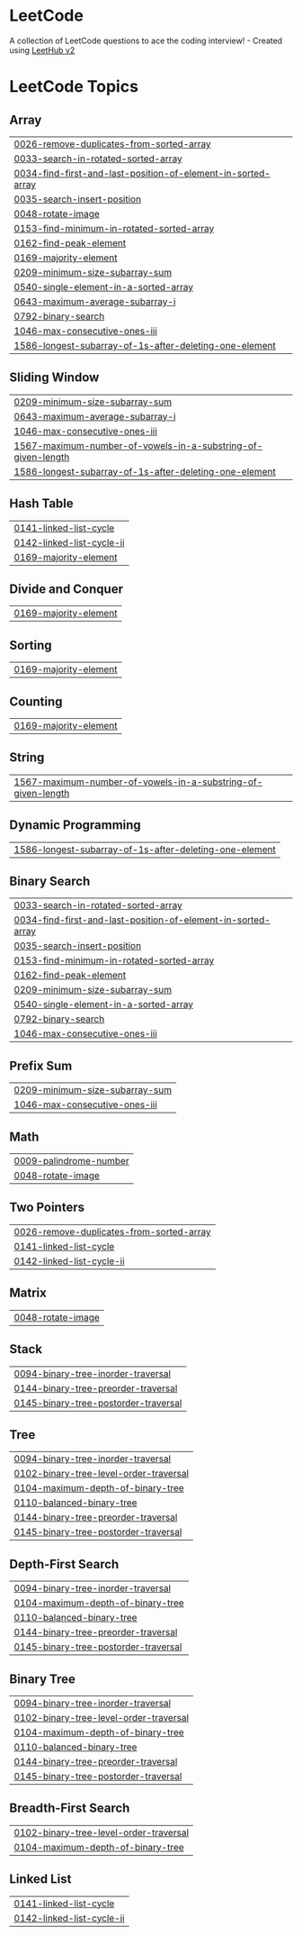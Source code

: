# LeetCode
A collection of LeetCode questions to ace the coding interview! - Created using [LeetHub v2](https://github.com/arunbhardwaj/LeetHub-2.0)

<!---LeetCode Topics Start-->
# LeetCode Topics
## Array
|  |
| ------- |
| [0026-remove-duplicates-from-sorted-array](https://github.com/RajveerSaini21/LeetCode/tree/master/0026-remove-duplicates-from-sorted-array) |
| [0033-search-in-rotated-sorted-array](https://github.com/RajveerSaini21/LeetCode/tree/master/0033-search-in-rotated-sorted-array) |
| [0034-find-first-and-last-position-of-element-in-sorted-array](https://github.com/RajveerSaini21/LeetCode/tree/master/0034-find-first-and-last-position-of-element-in-sorted-array) |
| [0035-search-insert-position](https://github.com/RajveerSaini21/LeetCode/tree/master/0035-search-insert-position) |
| [0048-rotate-image](https://github.com/RajveerSaini21/LeetCode/tree/master/0048-rotate-image) |
| [0153-find-minimum-in-rotated-sorted-array](https://github.com/RajveerSaini21/LeetCode/tree/master/0153-find-minimum-in-rotated-sorted-array) |
| [0162-find-peak-element](https://github.com/RajveerSaini21/LeetCode/tree/master/0162-find-peak-element) |
| [0169-majority-element](https://github.com/RajveerSaini21/LeetCode/tree/master/0169-majority-element) |
| [0209-minimum-size-subarray-sum](https://github.com/RajveerSaini21/LeetCode/tree/master/0209-minimum-size-subarray-sum) |
| [0540-single-element-in-a-sorted-array](https://github.com/RajveerSaini21/LeetCode/tree/master/0540-single-element-in-a-sorted-array) |
| [0643-maximum-average-subarray-i](https://github.com/RajveerSaini21/LeetCode/tree/master/0643-maximum-average-subarray-i) |
| [0792-binary-search](https://github.com/RajveerSaini21/LeetCode/tree/master/0792-binary-search) |
| [1046-max-consecutive-ones-iii](https://github.com/RajveerSaini21/LeetCode/tree/master/1046-max-consecutive-ones-iii) |
| [1586-longest-subarray-of-1s-after-deleting-one-element](https://github.com/RajveerSaini21/LeetCode/tree/master/1586-longest-subarray-of-1s-after-deleting-one-element) |
## Sliding Window
|  |
| ------- |
| [0209-minimum-size-subarray-sum](https://github.com/RajveerSaini21/LeetCode/tree/master/0209-minimum-size-subarray-sum) |
| [0643-maximum-average-subarray-i](https://github.com/RajveerSaini21/LeetCode/tree/master/0643-maximum-average-subarray-i) |
| [1046-max-consecutive-ones-iii](https://github.com/RajveerSaini21/LeetCode/tree/master/1046-max-consecutive-ones-iii) |
| [1567-maximum-number-of-vowels-in-a-substring-of-given-length](https://github.com/RajveerSaini21/LeetCode/tree/master/1567-maximum-number-of-vowels-in-a-substring-of-given-length) |
| [1586-longest-subarray-of-1s-after-deleting-one-element](https://github.com/RajveerSaini21/LeetCode/tree/master/1586-longest-subarray-of-1s-after-deleting-one-element) |
## Hash Table
|  |
| ------- |
| [0141-linked-list-cycle](https://github.com/RajveerSaini21/LeetCode/tree/master/0141-linked-list-cycle) |
| [0142-linked-list-cycle-ii](https://github.com/RajveerSaini21/LeetCode/tree/master/0142-linked-list-cycle-ii) |
| [0169-majority-element](https://github.com/RajveerSaini21/LeetCode/tree/master/0169-majority-element) |
## Divide and Conquer
|  |
| ------- |
| [0169-majority-element](https://github.com/RajveerSaini21/LeetCode/tree/master/0169-majority-element) |
## Sorting
|  |
| ------- |
| [0169-majority-element](https://github.com/RajveerSaini21/LeetCode/tree/master/0169-majority-element) |
## Counting
|  |
| ------- |
| [0169-majority-element](https://github.com/RajveerSaini21/LeetCode/tree/master/0169-majority-element) |
## String
|  |
| ------- |
| [1567-maximum-number-of-vowels-in-a-substring-of-given-length](https://github.com/RajveerSaini21/LeetCode/tree/master/1567-maximum-number-of-vowels-in-a-substring-of-given-length) |
## Dynamic Programming
|  |
| ------- |
| [1586-longest-subarray-of-1s-after-deleting-one-element](https://github.com/RajveerSaini21/LeetCode/tree/master/1586-longest-subarray-of-1s-after-deleting-one-element) |
## Binary Search
|  |
| ------- |
| [0033-search-in-rotated-sorted-array](https://github.com/RajveerSaini21/LeetCode/tree/master/0033-search-in-rotated-sorted-array) |
| [0034-find-first-and-last-position-of-element-in-sorted-array](https://github.com/RajveerSaini21/LeetCode/tree/master/0034-find-first-and-last-position-of-element-in-sorted-array) |
| [0035-search-insert-position](https://github.com/RajveerSaini21/LeetCode/tree/master/0035-search-insert-position) |
| [0153-find-minimum-in-rotated-sorted-array](https://github.com/RajveerSaini21/LeetCode/tree/master/0153-find-minimum-in-rotated-sorted-array) |
| [0162-find-peak-element](https://github.com/RajveerSaini21/LeetCode/tree/master/0162-find-peak-element) |
| [0209-minimum-size-subarray-sum](https://github.com/RajveerSaini21/LeetCode/tree/master/0209-minimum-size-subarray-sum) |
| [0540-single-element-in-a-sorted-array](https://github.com/RajveerSaini21/LeetCode/tree/master/0540-single-element-in-a-sorted-array) |
| [0792-binary-search](https://github.com/RajveerSaini21/LeetCode/tree/master/0792-binary-search) |
| [1046-max-consecutive-ones-iii](https://github.com/RajveerSaini21/LeetCode/tree/master/1046-max-consecutive-ones-iii) |
## Prefix Sum
|  |
| ------- |
| [0209-minimum-size-subarray-sum](https://github.com/RajveerSaini21/LeetCode/tree/master/0209-minimum-size-subarray-sum) |
| [1046-max-consecutive-ones-iii](https://github.com/RajveerSaini21/LeetCode/tree/master/1046-max-consecutive-ones-iii) |
## Math
|  |
| ------- |
| [0009-palindrome-number](https://github.com/RajveerSaini21/LeetCode/tree/master/0009-palindrome-number) |
| [0048-rotate-image](https://github.com/RajveerSaini21/LeetCode/tree/master/0048-rotate-image) |
## Two Pointers
|  |
| ------- |
| [0026-remove-duplicates-from-sorted-array](https://github.com/RajveerSaini21/LeetCode/tree/master/0026-remove-duplicates-from-sorted-array) |
| [0141-linked-list-cycle](https://github.com/RajveerSaini21/LeetCode/tree/master/0141-linked-list-cycle) |
| [0142-linked-list-cycle-ii](https://github.com/RajveerSaini21/LeetCode/tree/master/0142-linked-list-cycle-ii) |
## Matrix
|  |
| ------- |
| [0048-rotate-image](https://github.com/RajveerSaini21/LeetCode/tree/master/0048-rotate-image) |
## Stack
|  |
| ------- |
| [0094-binary-tree-inorder-traversal](https://github.com/RajveerSaini21/LeetCode/tree/master/0094-binary-tree-inorder-traversal) |
| [0144-binary-tree-preorder-traversal](https://github.com/RajveerSaini21/LeetCode/tree/master/0144-binary-tree-preorder-traversal) |
| [0145-binary-tree-postorder-traversal](https://github.com/RajveerSaini21/LeetCode/tree/master/0145-binary-tree-postorder-traversal) |
## Tree
|  |
| ------- |
| [0094-binary-tree-inorder-traversal](https://github.com/RajveerSaini21/LeetCode/tree/master/0094-binary-tree-inorder-traversal) |
| [0102-binary-tree-level-order-traversal](https://github.com/RajveerSaini21/LeetCode/tree/master/0102-binary-tree-level-order-traversal) |
| [0104-maximum-depth-of-binary-tree](https://github.com/RajveerSaini21/LeetCode/tree/master/0104-maximum-depth-of-binary-tree) |
| [0110-balanced-binary-tree](https://github.com/RajveerSaini21/LeetCode/tree/master/0110-balanced-binary-tree) |
| [0144-binary-tree-preorder-traversal](https://github.com/RajveerSaini21/LeetCode/tree/master/0144-binary-tree-preorder-traversal) |
| [0145-binary-tree-postorder-traversal](https://github.com/RajveerSaini21/LeetCode/tree/master/0145-binary-tree-postorder-traversal) |
## Depth-First Search
|  |
| ------- |
| [0094-binary-tree-inorder-traversal](https://github.com/RajveerSaini21/LeetCode/tree/master/0094-binary-tree-inorder-traversal) |
| [0104-maximum-depth-of-binary-tree](https://github.com/RajveerSaini21/LeetCode/tree/master/0104-maximum-depth-of-binary-tree) |
| [0110-balanced-binary-tree](https://github.com/RajveerSaini21/LeetCode/tree/master/0110-balanced-binary-tree) |
| [0144-binary-tree-preorder-traversal](https://github.com/RajveerSaini21/LeetCode/tree/master/0144-binary-tree-preorder-traversal) |
| [0145-binary-tree-postorder-traversal](https://github.com/RajveerSaini21/LeetCode/tree/master/0145-binary-tree-postorder-traversal) |
## Binary Tree
|  |
| ------- |
| [0094-binary-tree-inorder-traversal](https://github.com/RajveerSaini21/LeetCode/tree/master/0094-binary-tree-inorder-traversal) |
| [0102-binary-tree-level-order-traversal](https://github.com/RajveerSaini21/LeetCode/tree/master/0102-binary-tree-level-order-traversal) |
| [0104-maximum-depth-of-binary-tree](https://github.com/RajveerSaini21/LeetCode/tree/master/0104-maximum-depth-of-binary-tree) |
| [0110-balanced-binary-tree](https://github.com/RajveerSaini21/LeetCode/tree/master/0110-balanced-binary-tree) |
| [0144-binary-tree-preorder-traversal](https://github.com/RajveerSaini21/LeetCode/tree/master/0144-binary-tree-preorder-traversal) |
| [0145-binary-tree-postorder-traversal](https://github.com/RajveerSaini21/LeetCode/tree/master/0145-binary-tree-postorder-traversal) |
## Breadth-First Search
|  |
| ------- |
| [0102-binary-tree-level-order-traversal](https://github.com/RajveerSaini21/LeetCode/tree/master/0102-binary-tree-level-order-traversal) |
| [0104-maximum-depth-of-binary-tree](https://github.com/RajveerSaini21/LeetCode/tree/master/0104-maximum-depth-of-binary-tree) |
## Linked List
|  |
| ------- |
| [0141-linked-list-cycle](https://github.com/RajveerSaini21/LeetCode/tree/master/0141-linked-list-cycle) |
| [0142-linked-list-cycle-ii](https://github.com/RajveerSaini21/LeetCode/tree/master/0142-linked-list-cycle-ii) |
<!---LeetCode Topics End-->